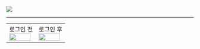 <img src = "https://github.com/BrokenMental/MUD_Project/blob/master/MUD_Project/WebContent/Project_img/3.PNG?raw=true">
<hr>
<table>
<tr>
<td>로그인 전<br>
<img src = "https://github.com/BrokenMental/MUD_Project/blob/master/MUD_Project/WebContent/Project_img/1.PNG?raw=true" width = "95%">
</td>
<td>로그인 후<br>
<img src = "https://github.com/BrokenMental/MUD_Project/blob/master/MUD_Project/WebContent/Project_img/2.PNG?raw=true" width = "95%">
</td>
</tr>
